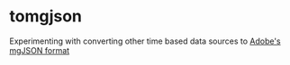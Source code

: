 # tomgjson

Experimenting with converting other time based data sources to [Adobe's mgJSON format](https://github.com/JuanIrache/mgjson)
